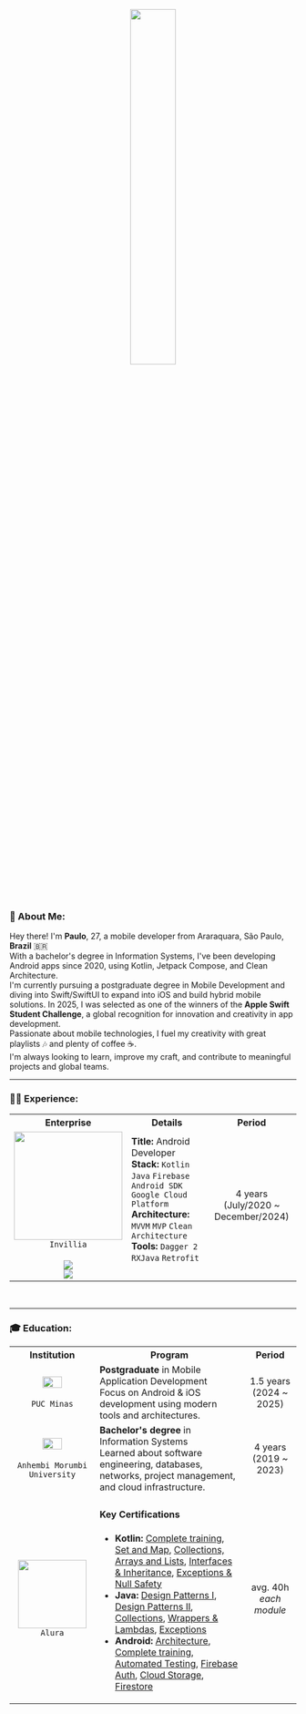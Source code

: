 <p align="center">  
	<img src="https://skillicons.dev/icons?i=apple,swift,androidstudio,kotlin,java,gcp,firebase,github&theme=light" width="40%"/>
</p>

<h3>👋 About Me:</h3>
<p align="left">
Hey there! I'm <b>Paulo</b>, 27, a mobile developer from Araraquara, São Paulo, <b>Brazil</b> 🇧🇷<br>
With a bachelor's degree in Information Systems, I've been developing Android apps since 2020, using Kotlin, Jetpack Compose, and Clean Architecture.<br>
I'm currently pursuing a postgraduate degree in Mobile Development and diving into Swift/SwiftUI to expand into iOS and build hybrid mobile solutions.
In 2025, I was selected as one of the winners of the <b>Apple Swift Student Challenge</b>, a global recognition for innovation and creativity in app development.<br>
Passionate about mobile technologies, I fuel my creativity with great playlists 🎶 and plenty of coffee ☕.<br>
I'm always looking to learn, improve my craft, and contribute to meaningful projects and global teams.
</p>

---

<h3>👨‍💼 Experience:</h3>
<p align="center">
<table align="center">
<tr>
<th>Enterprise</th>
<th>Details</th>
<th>Period</th>
</tr>
<tr>
<td align="center">
<img src="https://www.tramparonline.com/wp-content/uploads/2022/12/invillia.png" width="190px"/><br>
	<code>Invillia</code>
	<br> <br>
	<a href="https://linkedin.com/company/invillia" title="LinkedIn" target="_blank" rel="noopener">
<img src="https://img.shields.io/badge/LinkedIn-0077B5?style=for-the-badge&logo=linkedin&logoColor=white" />
</a>
	<br>
<a href="https://www.invillia.com" target="_blank" rel="noopener">
<img src="https://img.shields.io/badge/Website-EEEEEE?style=for-the-badge&logo=google-chrome&logoColor=353535" />
</a>
</td>
<td align="left">
<b>Title:</b> Android Developer<br>
<b>Stack:</b> <code>Kotlin</code> <code>Java</code> <code>Firebase</code> <code>Android SDK</code> <code>Google Cloud Platform</code><br>
<b>Architecture:</b> <code>MVVM</code> <code>MVP</code> <code>Clean Architecture</code><br>
<b>Tools:</b> <code>Dagger 2</code> <code>RXJava</code> <code>Retrofit</code><br><br>
</td>
<td align="center">4 years (July/2020 ~ December/2024)</td>
</tr>
</table>
</p><br>

---

<h3>🎓 Education:</h3>
<p align="center">
<table align="center">
<tr>
<th>Institution</th>
<th>Program</th>
<th>Period</th>
</tr>

<tr>
<td align="center">
<a href="https://www.pucminas.br/Pos-Graduacao/IEC/Cursos/Paginas/MobileEngineering_EAD_Especializacao%20e%20Master.aspx"><img src="https://play-lh.googleusercontent.com/FlofO5QBo1Z8VPwvpMuyrAb1C3X1RRqANGRP-UWSBsYDb-hlJG49iE0ac4M-JVJwSzQ" width="50%"/></a><br><br>
<code>PUC Minas</code>
</td>
<td>
<b>Postgraduate</b> in Mobile Application Development<br>
Focus on Android & iOS development using modern tools and architectures.
</td>
<td align="center">1.5 years (2024 ~ 2025)</td>
</tr>

<tr>
<td align="center">
<a href="https://portal.anhembi.br"><img src="https://1951880946.rsc.cdn77.org/resize?type=auto&width=224&url=https://reservio-static-production.s3.eu-central-1.amazonaws.com/businesses/44ee0f7c-f02a-4d4c-a73f-1f409bd149d2.png" width="50%"/></a><br><br>
<code>Anhembi Morumbi University</code>
</td>
<td>
<b>Bachelor's degree</b> in Information Systems<br>
Learned about software engineering, databases, networks, project management, and cloud infrastructure.
</td>
<td align="center">4 years (2019 ~ 2023)</td>
</tr>

<tr>
<td align="center">
<a href="https://alura.com.br"><img src="https://user-images.githubusercontent.com/42657376/211171774-a4ea8b07-4e0a-43cf-95e2-d9b314d9e430.png" width="120px"/></a><br>
<code>Alura</code>
</td>
<td align="left">
<h4>Key Certifications</h4>
<ul>
<li><b>Kotlin:</b>
  <a href="https://cursos.alura.com.br/degree/certificate/a74b2584-acc6-43ef-bc5f-6b9d30092019">Complete training</a>,
  <a href="https://cursos.alura.com.br/certificate/c52155d4-25bf-46f5-b762-bf736c80f13c">Set and Map</a>,
  <a href="https://cursos.alura.com.br/certificate/c4a2b625-deef-414a-be3c-44a14157dc30">Collections, Arrays and Lists</a>,
  <a href="https://cursos.alura.com.br/certificate/9c425cda-30e4-4ba1-bdba-1c52147ca5ed">Interfaces & Inheritance</a>,
  <a href="https://cursos.alura.com.br/certificate/e231f9cc-784c-41b4-97a7-13e58bb94f7b">Exceptions & Null Safety</a>
</li>

<li><b>Java:</b>
  <a href="https://cursos.alura.com.br/certificate/8b97ab66-94de-4369-808c-abfed8d3049e">Design Patterns I</a>,
  <a href="https://cursos.alura.com.br/certificate/6ca5aef8-ef66-4652-9cd0-7de646b12587">Design Patterns II</a>,
  <a href="https://cursos.alura.com.br/certificate/bb1c68d7-be43-43b1-9c78-f0aab62fa700">Collections</a>,
  <a href="https://cursos.alura.com.br/certificate/66a92b99-c02c-4168-a77c-607889a14007">Wrappers & Lambdas</a>,
  <a href="https://cursos.alura.com.br/certificate/1e2aef50-c6d4-4778-abfa-b6b8a2fe9a07">Exceptions</a>
</li>

<li><b>Android:</b>
  <a href="https://cursos.alura.com.br/degree/certificate/e7738ca5-065b-4095-9a21-a60c30183112">Architecture</a>,
  <a href="https://cursos.alura.com.br/degree/certificate/a8d67787-6f95-4fed-8b04-d9fcbfa82e4e">Complete training</a>,
  <a href="https://cursos.alura.com.br/degree/certificate/d733fb60-a35d-44fe-bcdf-8ad7d184d8b2">Automated Testing</a>,
  <a href="https://cursos.alura.com.br/certificate/c3891264-a1ee-4e6a-a937-1df217e036f1">Firebase Auth</a>,
  <a href="https://cursos.alura.com.br/certificate/f4e0c3cd-65c3-498f-93d8-f9a018eecb1f">Cloud Storage</a>,
  <a href="https://cursos.alura.com.br/certificate/9b5a7610-64b6-4a7d-8b99-c5b81cc9c767">Firestore</a>
</li>
</ul>
</td>
<td align="center">avg. 40h<br><i>each module</i></td>
</tr>	
</table>
</p><br>

